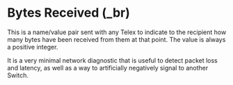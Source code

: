 Bytes Received (_br)
====================

This is a name/value pair sent with any Telex to indicate to the recipient how many bytes have been received from them at that point.  The value is always a positive integer.

It is a very minimal network diagnostic that is useful to detect packet loss and latency, as well as a way to artificially negatively signal to another Switch.